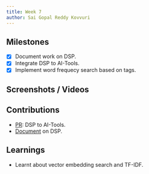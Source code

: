 ```yaml
---
title: Week 7
author: Sai Gopal Reddy Kovvuri 
---
```


## Milestones
- [x] Document work on DSP. 
- [x] Integrate DSP to AI-Tools.
- [x] Implement word frequecy search based on tags.

## Screenshots / Videos 

## Contributions
- [PR](https://github.com/Samagra-Development/ai-tools/pull/250): DSP to AI-Tools.
- [Document](https://github.com/Samagra-Development/ai-tools/issues/172#issuecomment-1680449680) on DSP.

## Learnings
- Learnt about vector embedding search and TF-IDF.